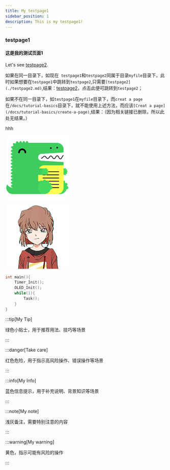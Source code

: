 ```yaml
---
title: My testpage1
sidebar_position: 1
description: This is my testpage1!
---
```


### testpage1

#### 这是我的测试页面1

Let's see  [testpage2](./testpage2.md).

如果在同一目录下，如现在` testpage1`和`testpage2`同属于目录`myfile`目录下，此时如果想要在`testpage1`中跳转到`testpage2`,只需要`[testpage2](./testpage2.md)`,结果：[testpage2](./testpage2.md)，点击此便可跳转到`testpage2`；

如果不在同一目录下，如`testpage1`在`myfile`目录下，而`creat a page`在`/docs/tutorial-basics`目录下，就不能使用上述方法，而应该`[Creat a page](/docs/tutorial-basics/create-a-page)`,结果：（因为相关链接已删除，所以此处无结果。）

hhh

![](./img/docusaurus.png "this is a dinosaur")

![](.\img\Eureka.png "This is Sherry")

```c
int main(){
    Timer_Init();
    OLED_Init();
    while(1){
        Task();
    }
}
```

:::tip[My Tip]

绿色小贴士，用于推荐用法、技巧等场景

:::

:::danger[Take care]

红色危险，用于指示高风险操作、错误操作等场景

:::

:::info[My Info]

蓝色信息提示，用于补充说明、背景知识等场景

:::

:::note[My note]

浅灰备注，需要特别注意的内容

:::

:::warning[My warning]

黄色，指示可能有风险的操作

:::





